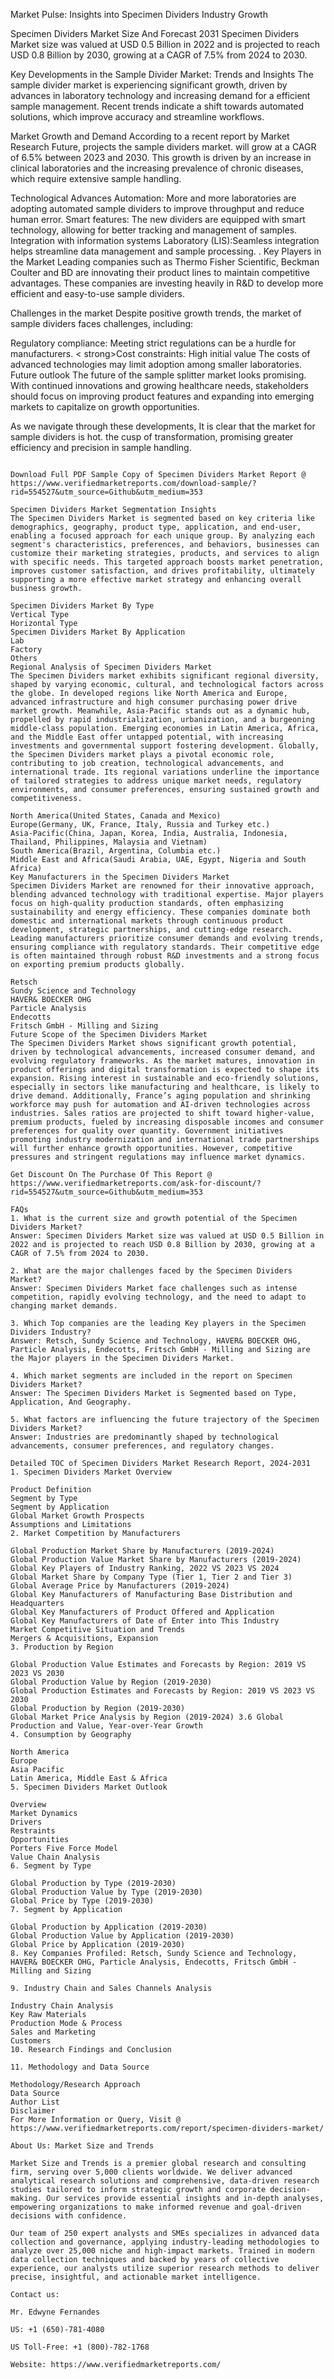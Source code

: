 Market Pulse: Insights into Specimen Dividers Industry Growth


Specimen Dividers Market Size And Forecast 2031
Specimen Dividers Market size was valued at USD 0.5 Billion in 2022 and is projected to reach USD 0.8 Billion by 2030, growing at a CAGR of 7.5% from 2024 to 2030.

Key Developments in the Sample Divider Market: Trends and Insights
The sample divider market is experiencing significant growth, driven by advances in laboratory technology and increasing demand for a efficient sample management. Recent trends indicate a shift towards automated solutions, which improve accuracy and streamline workflows.

Market Growth and Demand
According to a recent report by Market Research Future, projects the sample dividers market. will grow at a CAGR of 6.5% between 2023 and 2030. This growth is driven by an increase in clinical laboratories and the increasing prevalence of chronic diseases, which require extensive sample handling.

Technological Advances
Automation: More and more laboratories are adopting automated sample dividers to improve throughput and reduce human error.
Smart features: The new dividers are equipped with smart technology, allowing for better tracking and management of samples.
Integration with information systems Laboratory (LIS):Seamless integration helps streamline data management and sample processing. .
Key Players in the Market
Leading companies such as Thermo Fisher Scientific, Beckman Coulter and BD are innovating their product lines to maintain competitive advantages. These companies are investing heavily in R&D to develop more efficient and easy-to-use sample dividers.

Challenges in the market
Despite positive growth trends, the market of sample dividers faces challenges, including:

Regulatory compliance: Meeting strict regulations can be a hurdle for manufacturers.
< strong>Cost constraints: High initial value The costs of advanced technologies may limit adoption among smaller laboratories.
Future outlook
The future of the sample splitter market looks promising. With continued innovations and growing healthcare needs, stakeholders should focus on improving product features and expanding into emerging markets to capitalize on growth opportunities.

As we navigate through these developments, It is clear that the market for sample dividers is hot. the cusp of transformation, promising greater efficiency and precision in sample handling.

```

Download Full PDF Sample Copy of Specimen Dividers Market Report @ https://www.verifiedmarketreports.com/download-sample/?rid=554527&utm_source=Github&utm_medium=353

Specimen Dividers Market Segmentation Insights
The Specimen Dividers Market is segmented based on key criteria like demographics, geography, product type, application, and end-user, enabling a focused approach for each unique group. By analyzing each segment's characteristics, preferences, and behaviors, businesses can customize their marketing strategies, products, and services to align with specific needs. This targeted approach boosts market penetration, improves customer satisfaction, and drives profitability, ultimately supporting a more effective market strategy and enhancing overall business growth.

Specimen Dividers Market By Type
Vertical Type
Horizontal Type
Specimen Dividers Market By Application
Lab
Factory
Others
Regional Analysis of Specimen Dividers Market
The Specimen Dividers market exhibits significant regional diversity, shaped by varying economic, cultural, and technological factors across the globe. In developed regions like North America and Europe, advanced infrastructure and high consumer purchasing power drive market growth. Meanwhile, Asia-Pacific stands out as a dynamic hub, propelled by rapid industrialization, urbanization, and a burgeoning middle-class population. Emerging economies in Latin America, Africa, and the Middle East offer untapped potential, with increasing investments and governmental support fostering development. Globally, the Specimen Dividers market plays a pivotal economic role, contributing to job creation, technological advancements, and international trade. Its regional variations underline the importance of tailored strategies to address unique market needs, regulatory environments, and consumer preferences, ensuring sustained growth and competitiveness.

North America(United States, Canada and Mexico)
Europe(Germany, UK, France, Italy, Russia and Turkey etc.)
Asia-Pacific(China, Japan, Korea, India, Australia, Indonesia, Thailand, Philippines, Malaysia and Vietnam)
South America(Brazil, Argentina, Columbia etc.)
Middle East and Africa(Saudi Arabia, UAE, Egypt, Nigeria and South Africa)
Key Manufacturers in the Specimen Dividers Market
Specimen Dividers Market are renowned for their innovative approach, blending advanced technology with traditional expertise. Major players focus on high-quality production standards, often emphasizing sustainability and energy efficiency. These companies dominate both domestic and international markets through continuous product development, strategic partnerships, and cutting-edge research. Leading manufacturers prioritize consumer demands and evolving trends, ensuring compliance with regulatory standards. Their competitive edge is often maintained through robust R&D investments and a strong focus on exporting premium products globally.

Retsch
Sundy Science and Technology
HAVER& BOECKER OHG
Particle Analysis
Endecotts
Fritsch GmbH - Milling and Sizing
Future Scope of the Specimen Dividers Market
The Specimen Dividers Market shows significant growth potential, driven by technological advancements, increased consumer demand, and evolving regulatory frameworks. As the market matures, innovation in product offerings and digital transformation is expected to shape its expansion. Rising interest in sustainable and eco-friendly solutions, especially in sectors like manufacturing and healthcare, is likely to drive demand. Additionally, France’s aging population and shrinking workforce may push for automation and AI-driven technologies across industries. Sales ratios are projected to shift toward higher-value, premium products, fueled by increasing disposable incomes and consumer preferences for quality over quantity. Government initiatives promoting industry modernization and international trade partnerships will further enhance growth opportunities. However, competitive pressures and stringent regulations may influence market dynamics.

Get Discount On The Purchase Of This Report @ https://www.verifiedmarketreports.com/ask-for-discount/?rid=554527&utm_source=Github&utm_medium=353

FAQs
1. What is the current size and growth potential of the Specimen Dividers Market?
Answer: Specimen Dividers Market size was valued at USD 0.5 Billion in 2022 and is projected to reach USD 0.8 Billion by 2030, growing at a CAGR of 7.5% from 2024 to 2030.

2. What are the major challenges faced by the Specimen Dividers Market?
Answer: Specimen Dividers Market face challenges such as intense competition, rapidly evolving technology, and the need to adapt to changing market demands.

3. Which Top companies are the leading Key players in the Specimen Dividers Industry?
Answer: Retsch, Sundy Science and Technology, HAVER& BOECKER OHG, Particle Analysis, Endecotts, Fritsch GmbH - Milling and Sizing are the Major players in the Specimen Dividers Market.

4. Which market segments are included in the report on Specimen Dividers Market?
Answer: The Specimen Dividers Market is Segmented based on Type, Application, And Geography.

5. What factors are influencing the future trajectory of the Specimen Dividers Market?
Answer: Industries are predominantly shaped by technological advancements, consumer preferences, and regulatory changes.

Detailed TOC of Specimen Dividers Market Research Report, 2024-2031
1. Specimen Dividers Market Overview

Product Definition
Segment by Type
Segment by Application
Global Market Growth Prospects
Assumptions and Limitations
2. Market Competition by Manufacturers

Global Production Market Share by Manufacturers (2019-2024)
Global Production Value Market Share by Manufacturers (2019-2024)
Global Key Players of Industry Ranking, 2022 VS 2023 VS 2024
Global Market Share by Company Type (Tier 1, Tier 2 and Tier 3)
Global Average Price by Manufacturers (2019-2024)
Global Key Manufacturers of Manufacturing Base Distribution and Headquarters
Global Key Manufacturers of Product Offered and Application
Global Key Manufacturers of Date of Enter into This Industry
Market Competitive Situation and Trends
Mergers & Acquisitions, Expansion
3. Production by Region

Global Production Value Estimates and Forecasts by Region: 2019 VS 2023 VS 2030
Global Production Value by Region (2019-2030)
Global Production Estimates and Forecasts by Region: 2019 VS 2023 VS 2030
Global Production by Region (2019-2030)
Global Market Price Analysis by Region (2019-2024) 3.6 Global Production and Value, Year-over-Year Growth
4. Consumption by Geography

North America
Europe
Asia Pacific
Latin America, Middle East & Africa
5. Specimen Dividers Market Outlook

Overview
Market Dynamics
Drivers
Restraints
Opportunities
Porters Five Force Model
Value Chain Analysis 
6. Segment by Type

Global Production by Type (2019-2030)
Global Production Value by Type (2019-2030)
Global Price by Type (2019-2030)
7. Segment by Application

Global Production by Application (2019-2030)
Global Production Value by Application (2019-2030)
Global Price by Application (2019-2030)
8. Key Companies Profiled: Retsch, Sundy Science and Technology, HAVER& BOECKER OHG, Particle Analysis, Endecotts, Fritsch GmbH - Milling and Sizing

9. Industry Chain and Sales Channels Analysis

Industry Chain Analysis
Key Raw Materials
Production Mode & Process
Sales and Marketing
Customers
10. Research Findings and Conclusion

11. Methodology and Data Source

Methodology/Research Approach
Data Source
Author List
Disclaimer
For More Information or Query, Visit @ https://www.verifiedmarketreports.com/report/specimen-dividers-market/

About Us: Market Size and Trends

Market Size and Trends is a premier global research and consulting firm, serving over 5,000 clients worldwide. We deliver advanced analytical research solutions and comprehensive, data-driven research studies tailored to inform strategic growth and corporate decision-making. Our services provide essential insights and in-depth analyses, empowering organizations to make informed revenue and goal-driven decisions with confidence.

Our team of 250 expert analysts and SMEs specializes in advanced data collection and governance, applying industry-leading methodologies to analyze over 25,000 niche and high-impact markets. Trained in modern data collection techniques and backed by years of collective experience, our analysts utilize superior research methods to deliver precise, insightful, and actionable market intelligence.

Contact us:

Mr. Edwyne Fernandes

US: +1 (650)-781-4080

US Toll-Free: +1 (800)-782-1768

Website: https://www.verifiedmarketreports.com/
